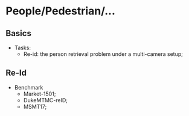 # People/Pedestrian/...

## Basics
- Tasks:
	- Re-id: the person retrieval problem under a multi-camera setup;

## Re-Id
- Benchmark
	- Market-1501;
	- DukeMTMC-reID;
	- MSMT17;
